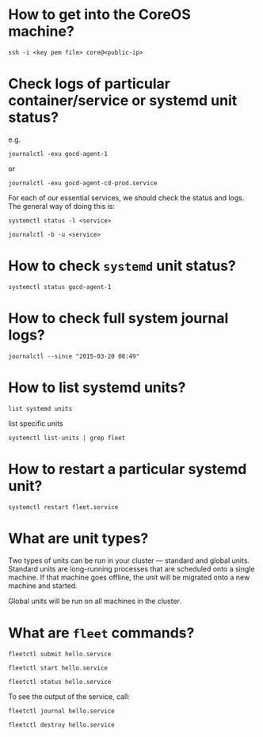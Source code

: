 # How to get into the CoreOS machine?

```
ssh -i <key pem file> core@<public-ip>
```

# Check logs of particular container/service or systemd unit status?

e.g.

```
journalctl -exu gocd-agent-1
```

or

```
journalctl -exu gocd-agent-cd-prod.service
```

For each of our essential services, we should check the status and logs. The general way of doing this is:

```
systemctl status -l <service>
```

```
journalctl -b -u <service>
```

# How to check `systemd` unit status?

```
systemctl status gocd-agent-1
```

# How to check full system journal logs?

```
journalctl --since "2015-03-20 08:49"
```

# How to list systemd units?

```
list systemd units
```

list specific units

```
systemctl list-units | grep fleet
```

# How to restart a particular systemd unit?

```
systemctl restart fleet.service
```

# What are unit types?


Two types of units can be run in your cluster — standard and global units. Standard units are long-running processes that are scheduled onto a single machine. If that machine goes offline, the unit will be migrated onto a new machine and started.

Global units will be run on all machines in the cluster.

# What are `fleet` commands?

```
fleetctl submit hello.service
```

```
fleetctl start hello.service
```

```
fleetctl status hello.service
```

To see the output of the service, call:
```
fleetctl journal hello.service
```

```
fleetctl destroy hello.service
```


